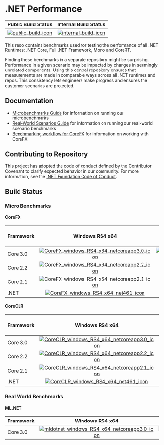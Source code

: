 # .NET Performance

| Public Build Status                         | Internal Build Status                           |
| :------------------------------------------ | :---------------------------------------------: |
| [![public_build_icon]][public_build_status] | [![internal_build_icon]][internal_build_status] |

This repo contains benchmarks used for testing the performance of all .NET Runtimes: .NET Core, Full .NET Framework, Mono and CoreRT.

Finding these benchmarks in a separate repository might be surprising. Performance in a given scenario may be impacted by changes in seemingly unrelated components. Using this central repository ensures that measurements are made in comparable ways across all .NET runtimes and repos. This consistency lets engineers make progress and ensures the customer scenarios are protected.

## Documentation

* [Microbenchmarks Guide](./src/benchmarks/micro/README.md) for information on running our microbenchmarks
* [Real-World Scenarios Guide](./src/benchmarks/real-world/JitBench/README.md) for information on running our real-world scenario benchmarks
* [Benchmarking workflow for CoreFX](./docs/benchmarking-workflow-corefx.md) for information on working with CoreFX

## Contributing to Repository

This project has adopted the code of conduct defined by the Contributor Covenant to clarify expected behavior in our community. For more information, see the [.NET Foundation Code of Conduct](https://dotnetfoundation.org/code-of-conduct).

## Build Status

### Micro Benchmarks

#### CoreFX

| Framework | Windows RS4 x64                                                                             | Windows RS4 x86                                                                             | Ubuntu 16.04 x64                                                                            | Ubuntu 16.04 ARM64                                                                              |
| :-------- | :-----------------------------------------------------------------------------------------: | :-----------------------------------------------------------------------------------------: | :-----------------------------------------------------------------------------------------: | :---------------------------------------------------------------------------------------------: |
| Core 3.0  | [![CoreFX_windows_RS4_x64_netcoreapp3.0_icon]][CoreFX_windows_RS4_x64_netcoreapp3.0_status] | [![CoreFX_windows_RS4_x86_netcoreapp3.0_icon]][CoreFX_windows_RS4_x86_netcoreapp3.0_status] | [![CoreFX_ubuntu_1604_x64_netcoreapp3.0_icon]][CoreFX_ubuntu_1604_x64_netcoreapp3.0_status] | Disabled |
| Core 2.2  | [![CoreFX_windows_RS4_x64_netcoreapp2.2_icon]][CoreFX_windows_RS4_x64_netcoreapp2.2_status] |                                                                                             | [![CoreFX_ubuntu_1604_x64_netcoreapp2.2_icon]][CoreFX_ubuntu_1604_x64_netcoreapp2.2_status] | N/A                                                                                             |
| Core 2.1  | [![CoreFX_windows_RS4_x64_netcoreapp2.1_icon]][CoreFX_windows_RS4_x64_netcoreapp2.1_status] |                                                                                             | [![CoreFX_ubuntu_1604_x64_netcoreapp2.1_icon]][CoreFX_ubuntu_1604_x64_netcoreapp2.1_status] | N/A                                                                                             |
| .NET      | [![CoreFX_windows_RS4_x64_net461_icon]][CoreFX_windows_RS4_x64_net461_status]               |                                                                                             | N/A                                                                                         | N/A                                                                                             |


#### CoreCLR

| Framework | Windows RS4 x64                                                                               | Windows RS4 x86                                                                               | Ubuntu 16.04 x64                                                                              | Ubuntu 16.04 ARM64                                                                                |
| :-------- | :-------------------------------------------------------------------------------------------: | :-------------------------------------------------------------------------------------------: | :-------------------------------------------------------------------------------------------: | :-----------------------------------------------------------------------------------------------: |
| Core 3.0  | [![CoreCLR_windows_RS4_x64_netcoreapp3.0_icon]][CoreCLR_windows_RS4_x64_netcoreapp3.0_status] | [![CoreCLR_windows_RS4_x86_netcoreapp3.0_icon]][CoreCLR_windows_RS4_x86_netcoreapp3.0_status] | [![CoreCLR_ubuntu_1604_x64_netcoreapp3.0_icon]][CoreCLR_ubuntu_1604_x64_netcoreapp3.0_status] | Disabled |
| Core 2.2  | [![CoreCLR_windows_RS4_x64_netcoreapp2.2_icon]][CoreCLR_windows_RS4_x64_netcoreapp2.2_status] |                                                                                               | [![CoreCLR_ubuntu_1604_x64_netcoreapp2.2_icon]][CoreCLR_ubuntu_1604_x64_netcoreapp2.2_status] | N/A                                                                                               |
| Core 2.1  | [![CoreCLR_windows_RS4_x64_netcoreapp2.1_icon]][CoreCLR_windows_RS4_x64_netcoreapp2.1_status] |                                                                                               | [![CoreCLR_ubuntu_1604_x64_netcoreapp2.1_icon]][CoreCLR_ubuntu_1604_x64_netcoreapp2.1_status] | N/A                                                                                               |
| .NET      | [![CoreCLR_windows_RS4_x64_net461_icon]][CoreCLR_windows_RS4_x64_net461_status]               |                                                                                               | N/A                                                                                           | N/A                                                                                               |

[//]: # (These are the repo links)

[public_build_icon]:                               https://dev.azure.com/dnceng/public/_apis/build/status/dotnet/performance/performance-ci?branchName=master
[public_build_status]:                             https://dev.azure.com/dnceng/public/_build/latest?definitionId=271&branchName=master
[internal_build_icon]:                             https://dev.azure.com/dnceng/internal/_apis/build/status/dotnet/performance/dotnet-performance?branchName=master
[internal_build_status]:                           https://dev.azure.com/dnceng/internal/_build/latest?definitionId=306&branchName=master

### Real World Benchmarks

#### ML.NET

| Framework | Windows RS4 x64                                                                                 | Ubuntu 16.04 x64                                                                                |
| :-------- | :---------------------------------------------------------------------------------------------: | :---------------------------------------------------------------------------------------------: |
| Core 3.0  | [![mldotnet_windows_RS4_x64_netcoreapp3.0_icon]][mldotnet_windows_RS4_x64_netcoreapp3.0_status] | [![mldotnet_ubuntu_1604_x64_netcoreapp3.0_icon]][mldotnet_ubuntu_1604_x64_netcoreapp3.0_status] |

[//]: # (These are the CoreFX links)

[//]: # (These are the windows x64 links)
[CoreFX_windows_RS4_x64_netcoreapp3.0_status]:     https://dev.azure.com/dnceng/public/_build/latest?definitionId=271&branchName=master&jobName=windows%20RS4%20x64%20micro&configuration=windows%20RS4%20x64%20micro%20corefx_netcoreapp3.0
[CoreFX_windows_RS4_x64_netcoreapp3.0_icon]:       https://dev.azure.com/dnceng/public/_apis/build/status/dotnet/performance/performance-ci?branchName=master&jobName=windows%20RS4%20x64%20micro&configuration=windows%20RS4%20x64%20micro%20corefx_netcoreapp3.0
[CoreFX_windows_RS4_x64_netcoreapp2.2_status]:     https://dev.azure.com/dnceng/public/_build/latest?definitionId=271&branchName=master&jobName=windows%20RS4%20x64%20micro&configuration=windows%20RS4%20x64%20micro%20corefx_netcoreapp2.2
[CoreFX_windows_RS4_x64_netcoreapp2.2_icon]:       https://dev.azure.com/dnceng/public/_apis/build/status/dotnet/performance/performance-ci?branchName=master&jobName=windows%20RS4%20x64%20micro&configuration=windows%20RS4%20x64%20micro%20corefx_netcoreapp2.2
[CoreFX_windows_RS4_x64_netcoreapp2.1_status]:     https://dev.azure.com/dnceng/public/_build/latest?definitionId=271&branchName=master&jobName=windows%20RS4%20x64%20micro&configuration=windows%20RS4%20x64%20micro%20corefx_netcoreapp2.1
[CoreFX_windows_RS4_x64_netcoreapp2.1_icon]:       https://dev.azure.com/dnceng/public/_apis/build/status/dotnet/performance/performance-ci?branchName=master&jobName=windows%20RS4%20x64%20micro&configuration=windows%20RS4%20x64%20micro%20corefx_netcoreapp2.1
[CoreFX_windows_RS4_x64_net461_status]:            https://dev.azure.com/dnceng/public/_build/latest?definitionId=271&branchName=master&jobName=windows%20RS4%20x64%20micro&configuration=windows%20RS4%20x64%20micro%20corefx_net461
[CoreFX_windows_RS4_x64_net461_icon]:              https://dev.azure.com/dnceng/public/_apis/build/status/dotnet/performance/performance-ci?branchName=master&jobName=windows%20RS4%20x64%20micro&configuration=windows%20RS4%20x64%20micro%20corefx_net461

[//]: # (These are the windows x86 links)
[CoreFX_windows_RS4_x86_netcoreapp3.0_status]:     https://dev.azure.com/dnceng/public/_build/latest?definitionId=271&branchName=master&jobName=windows%20RS4%20x86%20micro&configuration=windows%20RS4%20x86%20micro%20corefx_netcoreapp3.0
[CoreFX_windows_RS4_x86_netcoreapp3.0_icon]:       https://dev.azure.com/dnceng/public/_apis/build/status/dotnet/performance/performance-ci?branchName=master&jobName=windows%20RS4%20x86%20micro&configuration=windows%20RS4%20x86%20micro%20corefx_netcoreapp3.0

[//]: # (These are the ubuntu x64 links)
[CoreFX_ubuntu_1604_x64_netcoreapp3.0_status]:     https://dev.azure.com/dnceng/public/_build/latest?definitionId=271&branchName=master&jobName=ubuntu%201604%20x64%20micro&configuration=ubuntu%201604%20x64%20micro%20corefx_netcoreapp3.0
[CoreFX_ubuntu_1604_x64_netcoreapp3.0_icon]:       https://dev.azure.com/dnceng/public/_apis/build/status/dotnet/performance/performance-ci?branchName=master&jobName=ubuntu%201604%20x64%20micro&configuration=ubuntu%201604%20x64%20micro%20corefx_netcoreapp3.0
[CoreFX_ubuntu_1604_x64_netcoreapp2.2_status]:     https://dev.azure.com/dnceng/public/_build/latest?definitionId=271&branchName=master&jobName=ubuntu%201604%20x64%20micro&configuration=ubuntu%201604%20x64%20micro%20corefx_netcoreapp2.2
[CoreFX_ubuntu_1604_x64_netcoreapp2.2_icon]:       https://dev.azure.com/dnceng/public/_apis/build/status/dotnet/performance/performance-ci?branchName=master&jobName=ubuntu%201604%20x64%20micro&configuration=ubuntu%201604%20x64%20micro%20corefx_netcoreapp2.2
[CoreFX_ubuntu_1604_x64_netcoreapp2.1_status]:     https://dev.azure.com/dnceng/public/_build/latest?definitionId=271&branchName=master&jobName=ubuntu%201604%20x64%20micro&configuration=ubuntu%201604%20x64%20micro%20corefx_netcoreapp2.1
[CoreFX_ubuntu_1604_x64_netcoreapp2.1_icon]:       https://dev.azure.com/dnceng/public/_apis/build/status/dotnet/performance/performance-ci?branchName=master&jobName=ubuntu%201604%20x64%20micro&configuration=ubuntu%201604%20x64%20micro%20corefx_netcoreapp2.1

[//]: # (These are the ubuntu arm64 links)
[CoreFX_ubuntu_1604_arm64_netcoreapp3.0_status]:   https://dev.azure.com/dnceng/public/_build/latest?definitionId=271&branchName=master&jobName=ubuntu%201604%20arm64%20micro&configuration=ubuntu%201604%20arm64%20micro%20corefx_netcoreapp3.0
[CoreFX_ubuntu_1604_arm64_netcoreapp3.0_icon]:     https://dev.azure.com/dnceng/public/_apis/build/status/dotnet/performance/performance-ci?branchName=master&jobName=ubuntu%201604%20arm64%20micro&configuration=ubuntu%201604%20arm64%20micro%20corefx_netcoreapp3.0

[//]: # (These are the CoreCLR links)

[//]: # (These are the windows x64 links)
[CoreCLR_windows_RS4_x64_netcoreapp3.0_status]:    https://dev.azure.com/dnceng/public/_build/latest?definitionId=271&branchName=master&jobName=windows%20RS4%20x64%20micro&configuration=windows%20RS4%20x64%20micro%20coreclr_netcoreapp3.0
[CoreCLR_windows_RS4_x64_netcoreapp3.0_icon]:      https://dev.azure.com/dnceng/public/_apis/build/status/dotnet/performance/performance-ci?branchName=master&jobName=windows%20RS4%20x64%20micro&configuration=windows%20RS4%20x64%20micro%20coreclr_netcoreapp3.0
[CoreCLR_windows_RS4_x64_netcoreapp2.2_status]:    https://dev.azure.com/dnceng/public/_build/latest?definitionId=271&branchName=master&jobName=windows%20RS4%20x64%20micro&configuration=windows%20RS4%20x64%20micro%20coreclr_netcoreapp2.2
[CoreCLR_windows_RS4_x64_netcoreapp2.2_icon]:      https://dev.azure.com/dnceng/public/_apis/build/status/dotnet/performance/performance-ci?branchName=master&jobName=windows%20RS4%20x64%20micro&configuration=windows%20RS4%20x64%20micro%20coreclr_netcoreapp2.2
[CoreCLR_windows_RS4_x64_netcoreapp2.1_status]:    https://dev.azure.com/dnceng/public/_build/latest?definitionId=271&branchName=master&jobName=windows%20RS4%20x64%20micro&configuration=windows%20RS4%20x64%20micro%20coreclr_netcoreapp2.1
[CoreCLR_windows_RS4_x64_netcoreapp2.1_icon]:      https://dev.azure.com/dnceng/public/_apis/build/status/dotnet/performance/performance-ci?branchName=master&jobName=windows%20RS4%20x64%20micro&configuration=windows%20RS4%20x64%20micro%20coreclr_netcoreapp2.1
[CoreCLR_windows_RS4_x64_net461_status]:           https://dev.azure.com/dnceng/public/_build/latest?definitionId=271&branchName=master&jobName=windows%20RS4%20x64%20micro&configuration=windows%20RS4%20x64%20micro%20coreclr_net461
[CoreCLR_windows_RS4_x64_net461_icon]:             https://dev.azure.com/dnceng/public/_apis/build/status/dotnet/performance/performance-ci?branchName=master&jobName=windows%20RS4%20x64%20micro&configuration=windows%20RS4%20x64%20micro%20coreclr_net461

[//]: # (These are the windows x86 links)
[CoreCLR_windows_RS4_x86_netcoreapp3.0_status]:    https://dev.azure.com/dnceng/public/_build/latest?definitionId=271&branchName=master&jobName=windows%20RS4%20x86%20micro&configuration=windows%20RS4%20x86%20micro%20coreclr_netcoreapp3.0
[CoreCLR_windows_RS4_x86_netcoreapp3.0_icon]:      https://dev.azure.com/dnceng/public/_apis/build/status/dotnet/performance/performance-ci?branchName=master&jobName=windows%20RS4%20x86%20micro&configuration=windows%20RS4%20x86%20micro%20coreclr_netcoreapp3.0

[//]: # (These are the ubuntu x64 links)
[CoreCLR_ubuntu_1604_x64_netcoreapp3.0_status]:    https://dev.azure.com/dnceng/public/_build/latest?definitionId=271&branchName=master&jobName=ubuntu%201604%20x64%20micro&configuration=ubuntu%201604%20x64%20micro%20coreclr_netcoreapp3.0
[CoreCLR_ubuntu_1604_x64_netcoreapp3.0_icon]:      https://dev.azure.com/dnceng/public/_apis/build/status/dotnet/performance/performance-ci?branchName=master&jobName=ubuntu%201604%20x64%20micro&configuration=ubuntu%201604%20x64%20micro%20coreclr_netcoreapp3.0
[CoreCLR_ubuntu_1604_x64_netcoreapp2.2_status]:    https://dev.azure.com/dnceng/public/_build/latest?definitionId=271&branchName=master&jobName=ubuntu%201604%20x64%20micro&configuration=ubuntu%201604%20x64%20micro%20coreclr_netcoreapp2.2
[CoreCLR_ubuntu_1604_x64_netcoreapp2.2_icon]:      https://dev.azure.com/dnceng/public/_apis/build/status/dotnet/performance/performance-ci?branchName=master&jobName=ubuntu%201604%20x64%20micro&configuration=ubuntu%201604%20x64%20micro%20coreclr_netcoreapp2.2
[CoreCLR_ubuntu_1604_x64_netcoreapp2.1_status]:    https://dev.azure.com/dnceng/public/_build/latest?definitionId=271&branchName=master&jobName=ubuntu%201604%20x64%20micro&configuration=ubuntu%201604%20x64%20micro%20coreclr_netcoreapp2.1
[CoreCLR_ubuntu_1604_x64_netcoreapp2.1_icon]:      https://dev.azure.com/dnceng/public/_apis/build/status/dotnet/performance/performance-ci?branchName=master&jobName=ubuntu%201604%20x64%20micro&configuration=ubuntu%201604%20x64%20micro%20coreclr_netcoreapp2.1

[//]: # (These are the ubuntu arm64 links)
[CoreCLR_ubuntu_1604_arm64_netcoreapp3.0_status]:  https://dev.azure.com/dnceng/public/_build/latest?definitionId=271&branchName=master&jobName=ubuntu%201604%20arm64%20micro&configuration=ubuntu%201604%20arm64%20micro%20coreclr_netcoreapp3.0
[CoreCLR_ubuntu_1604_arm64_netcoreapp3.0_icon]:    https://dev.azure.com/dnceng/public/_apis/build/status/dotnet/performance/performance-ci?branchName=master&jobName=ubuntu%201604%20arm64%20micro&configuration=ubuntu%201604%20arm64%20micro%20coreclr_netcoreapp3.0

[//]: # (These are the ML.NET links)

[//]: # (These are the windows x64 links)
[mldotnet_windows_RS4_x64_netcoreapp3.0_status]:    https://dev.azure.com/dnceng/public/_build/latest?definitionId=271&branchName=master&jobName=windows%20RS4%20x64%20mlnet&configuration=windows%20RS4%20x64%20mlnet%20mldotnet_netcoreapp3.0
[mldotnet_windows_RS4_x64_netcoreapp3.0_icon]:      https://dev.azure.com/dnceng/public/_apis/build/status/dotnet/performance/performance-ci?branchName=master&jobName=windows%20RS4%20x64%20mlnet&configuration=windows%20RS4%20x64%20mlnet%20mldotnet_netcoreapp3.0

[//]: # (These are the ubuntu x64 links)
[mldotnet_ubuntu_1604_x64_netcoreapp3.0_status]:    https://dev.azure.com/dnceng/public/_build/latest?definitionId=271&branchName=master&jobName=ubuntu%201604%20x64%20mlnet&configuration=ubuntu%201604%20x64%20mlnet%20mldotnet_netcoreapp3.0
[mldotnet_ubuntu_1604_x64_netcoreapp3.0_icon]:      https://dev.azure.com/dnceng/public/_apis/build/status/dotnet/performance/performance-ci?branchName=master&jobName=ubuntu%201604%20x64%20mlnet&configuration=ubuntu%201604%20x64%20mlnet%20mldotnet_netcoreapp3.0
